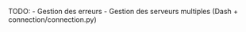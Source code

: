 TODO:
    - Gestion des erreurs
    - Gestion des serveurs multiples (Dash + connection/connection.py)